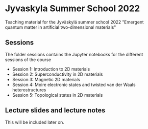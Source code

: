 # Jyvaskyla Summer School 2022
Teaching material for the Jyväskylä summer school 2022 "Emergent quantum matter in artificial two-dimensional materials"

## Sessions
The folder sessions contains the Jupyter notebooks for the different sessions of the course
- Session 1: Introduction to 2D materials
- Session 2: Superconductivity in 2D materials
- Session 3: Magnetic 2D materials
- Session 4: Moire electronic states and twisted van der Waals heterostructures
- Session 5: Topological states in 2D materials

## Lecture slides and lecture notes
This will be included later on.
